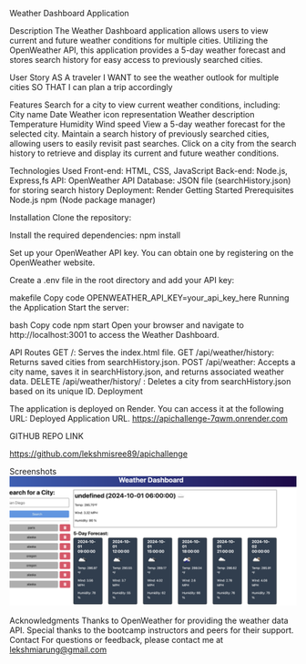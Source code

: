 Weather Dashboard Application


Description
The Weather Dashboard application allows users to view current and future weather conditions for multiple cities. Utilizing the OpenWeather API, this application provides a 5-day weather forecast and stores search history for easy access to previously searched cities.

User Story
AS A traveler
I WANT to see the weather outlook for multiple cities
SO THAT I can plan a trip accordingly

Features
Search for a city to view current weather conditions, including:
City name
Date
Weather icon representation
Weather description
Temperature
Humidity
Wind speed
View a 5-day weather forecast for the selected city.
Maintain a search history of previously searched cities, allowing users to easily revisit past searches.
Click on a city from the search history to retrieve and display its current and future weather conditions.


Technologies Used
Front-end: HTML, CSS, JavaScript
Back-end: Node.js, Express,fs
API: OpenWeather API
Database: JSON file (searchHistory.json) for storing search history
Deployment: Render
Getting Started
Prerequisites
Node.js
npm (Node package manager)


Installation
Clone the repository:

Install the required dependencies:
npm install

Set up your OpenWeather API key. You can obtain one by registering on the OpenWeather website.

Create a .env file in the root directory and add your API key:

makefile
Copy code
OPENWEATHER_API_KEY=your_api_key_here
Running the Application
Start the server:

bash
Copy code
npm start
Open your browser and navigate to http://localhost:3001 to access the Weather Dashboard.

API Routes
GET /: Serves the index.html file.
GET /api/weather/history: Returns saved cities from searchHistory.json.
POST /api/weather: Accepts a city name, saves it in searchHistory.json, and returns associated weather data.
DELETE /api/weather/history/
: Deletes a city from searchHistory.json based on its unique ID.
Deployment

The application is deployed on Render. You can access it at the following URL: Deployed Application URL.
https://apichallenge-7qwm.onrender.com


GITHUB REPO LINK

https://github.com/lekshmisree89/apichallenge

Screenshots
![UI SCREENSHOT](image.png)


Acknowledgments
Thanks to OpenWeather for providing the weather data API.
Special thanks to the bootcamp instructors and peers for their support.
Contact
For questions or feedback, please contact me  at lekshmiarung@gmail.com







